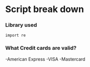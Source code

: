 # Script break down

### Library used 
```
import re
```
### What Credit cards are valid?

  -American Express
  -VISA
  -Mastercard
